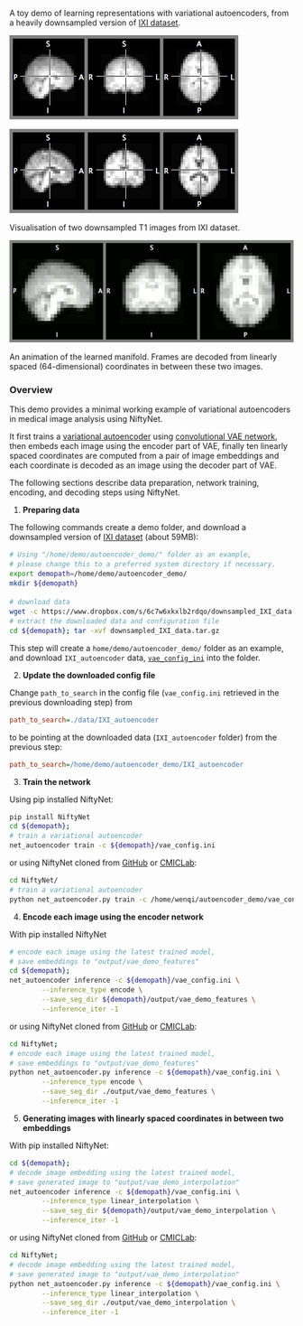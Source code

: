 A toy demo of learning representations with variational autoencoders,
from a heavily downsampled version of
 [IXI dataset](http://brain-development.org/ixi-dataset/).

![image1](./example_outputs/464.png)

![image2](./example_outputs/1037.png)

Visualisation of two downsampled T1 images from IXI dataset.

![interpolations](./example_outputs/interpolation.gif)

An animation of the learned manifold. Frames are decoded from linearly spaced
(64-dimensional) coordinates in between these two images.

### Overview
This demo provides a minimal working example of variational autoencoders in
medical image analysis using NiftyNet.

It first trains a [variational autoencoder](https://arxiv.org/abs/1312.6114)
using [convolutional VAE network](niftynet/network/vae.py),
then embeds each image using the encoder part of VAE, finally ten linearly
spaced coordinates are computed from a pair of image embeddings and each
coordinate is decoded as an image using the decoder part of VAE.

The following sections describe data preparation, network training, encoding,
and decoding steps using NiftyNet.

1) **Preparing data**

The following commands create a demo folder, and download a downsampled version
of [IXI dataset](http://brain-development.org/ixi-dataset/) (about 59MB):
```bash
# Using "/home/demo/autoencoder_demo/" folder as an example,
# please change this to a preferred system directory if necessary.
export demopath=/home/demo/autoencoder_demo/
mkdir ${demopath}

# download data
wget -c https://www.dropbox.com/s/6c7w6xkxlb2rdqo/downsampled_IXI_data.tar.gz -P ${demopath}
# extract the downloaded data and configuration file
cd ${demopath}; tar -xvf downsampled_IXI_data.tar.gz
```

This step will create a `home/demo/autoencoder_demo/` folder as an example,
and download `IXI_autoencoder` data, [`vae_config_ini`](./vae_config.ini) into
the folder.

2) **Update the downloaded config file**

Change `path_to_search` in the config file (`vae_config.ini` retrieved in the previous downloading step) from
```ini
path_to_search=./data/IXI_autoencoder
```
 to be pointing at the downloaded data (`IXI_autoencoder` folder) from the previous step:
```ini
path_to_search=/home/demo/autoencoder_demo/IXI_autoencoder
```

3) **Train the network**

Using pip installed NiftyNet:
```bash
pip install NiftyNet
cd ${demopath};
# train a variational autoencoder
net_autoencoder train -c ${demopath}/vae_config.ini
```

or using NiftyNet cloned from [GitHub](https://github.com/NifTK/NiftyNet) or [CMICLab](https://cmiclab.cs.ucl.ac.uk/CMIC/NiftyNet):
```bash
cd NiftyNet/
# train a variational autoencoder
python net_autoencoder.py train -c /home/wenqi/autoencoder_demo/vae_config.ini
```

4) **Encode each image using the encoder network**

With pip installed NiftyNet
```bash
# encode each image using the latest trained model,
# save embeddings to "output/vae_demo_features"
cd ${demopath};
net_autoencoder inference -c ${demopath}/vae_config.ini \
        --inference_type encode \
        --save_seg_dir ${demopath}/output/vae_demo_features \
        --inference_iter -1
```

or using NiftyNet cloned from [GitHub](https://github.com/NifTK/NiftyNet) or [CMICLab](https://cmiclab.cs.ucl.ac.uk/CMIC/NiftyNet):
```bash
cd NiftyNet;
# encode each image using the latest trained model,
# save embeddings to "output/vae_demo_features"
python net_autoencoder.py inference -c ${demopath}/vae_config.ini \
        --inference_type encode \
        --save_seg_dir ./output/vae_demo_features \
        --inference_iter -1
```

5) **Generating images with linearly spaced coordinates in between two embeddings**

With pip installed NiftyNet:
```bash
cd ${demopath};
# decode image embedding using the latest trained model,
# save generated image to "output/vae_demo_interpolation"
net_autoencoder inference -c ${demopath}/vae_config.ini \
        --inference_type linear_interpolation \
        --save_seg_dir ${demopath}/output/vae_demo_interpolation \
        --inference_iter -1
```

or using NiftyNet cloned from [GitHub](https://github.com/NifTK/NiftyNet) or [CMICLab](https://cmiclab.cs.ucl.ac.uk/CMIC/NiftyNet):
```bash
cd NiftyNet;
# decode image embedding using the latest trained model,
# save generated image to "output/vae_demo_interpolation"
python net_autoencoder.py inference -c ${demopath}/vae_config.ini \
        --inference_type linear_interpolation \
        --save_seg_dir ./output/vae_demo_interpolation \
        --inference_iter -1
```
